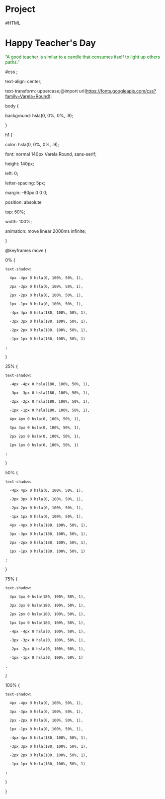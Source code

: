 # Project
#HTML

<!DOCTYPE html>
<html>
<style>
body {
  background-image: url('https://upload.wikimedia.org/wikipedia/commons/5/5f/Jnehru.jpg';);
  background-repeat: no-repeat;
  background-attachment: fixed; 
  background-size: 100% 100%;
}
</style>
<body>

<h1>Happy Teacher's Day</h1>

<p><font color="green">“A good teacher is similar to a candle that consumes itself to light up others paths.”</font></p>

</body>
</html>
#css
;

  text-align: center;

  text-transform: uppercase;@import url(https://fonts.googleapis.com/css?family=Varela+Round);



body {

  background: hsla(0, 0%, 0%, .9); 

}



h1 {

  color: hsla(0, 0%, 0%, .9);

  font: normal 140px Varela Round, sans-serif;

  height: 140px;

  left: 0;

  letter-spacing: 5px;

  margin: -80px 0 0 0;

  position: absolute

  top: 50%;

  width: 100%;

  animation: move linear 2000ms infinite;  

}



@keyframes move {

  0% {

    text-shadow:

      4px -4px 0 hsla(0, 100%, 50%, 1), 

      3px -3px 0 hsla(0, 100%, 50%, 1), 

      2px -2px 0 hsla(0, 100%, 50%, 1), 

      1px -1px 0 hsla(0, 100%, 50%, 1),

      -4px 4px 0 hsla(180, 100%, 50%, 1), 

      -3px 3px 0 hsla(180, 100%, 50%, 1), 

      -2px 2px 0 hsla(180, 100%, 50%, 1), 

      -1px 1px 0 hsla(180, 100%, 50%, 1)

    ;

  }

  25% {    

    text-shadow:      

      -4px -4px 0 hsla(180, 100%, 50%, 1), 

      -3px -3px 0 hsla(180, 100%, 50%, 1), 

      -2px -2px 0 hsla(180, 100%, 50%, 1), 

      -1px -1px 0 hsla(180, 100%, 50%, 1),

      4px 4px 0 hsla(0, 100%, 50%, 1), 

      3px 3px 0 hsla(0, 100%, 50%, 1), 

      2px 2px 0 hsla(0, 100%, 50%, 1), 

      1px 1px 0 hsla(0, 100%, 50%, 1)      

    ;

  }

  50% {

    text-shadow:

      -4px 4px 0 hsla(0, 100%, 50%, 1), 

      -3px 3px 0 hsla(0, 100%, 50%, 1), 

      -2px 2px 0 hsla(0, 100%, 50%, 1), 

      -1px 1px 0 hsla(0, 100%, 50%, 1),

      4px -4px 0 hsla(180, 100%, 50%, 1), 

      3px -3px 0 hsla(180, 100%, 50%, 1), 

      2px -2px 0 hsla(180, 100%, 50%, 1), 

      1px -1px 0 hsla(180, 100%, 50%, 1)

    ;

  }

  75% {

    text-shadow:

      4px 4px 0 hsla(180, 100%, 50%, 1), 

      3px 3px 0 hsla(180, 100%, 50%, 1), 

      2px 2px 0 hsla(180, 100%, 50%, 1), 

      1px 1px 0 hsla(180, 100%, 50%, 1),

      -4px -4px 0 hsla(0, 100%, 50%, 1), 

      -3px -3px 0 hsla(0, 100%, 50%, 1), 

      -2px -2px 0 hsla(0, 100%, 50%, 1), 

      -1px -1px 0 hsla(0, 100%, 50%, 1)      

    ;

  }

  100% {

    text-shadow:

      4px -4px 0 hsla(0, 100%, 50%, 1), 

      3px -3px 0 hsla(0, 100%, 50%, 1), 

      2px -2px 0 hsla(0, 100%, 50%, 1), 

      1px -1px 0 hsla(0, 100%, 50%, 1),

      -4px 4px 0 hsla(180, 100%, 50%, 1), 

      -3px 3px 0 hsla(180, 100%, 50%, 1), 

      -2px 2px 0 hsla(180, 100%, 50%, 1), 

      -1px 1px 0 hsla(180, 100%, 50%, 1)

    ;

  }  

}
